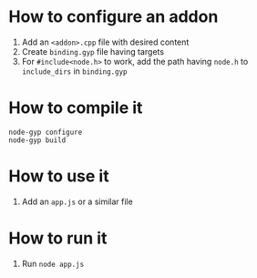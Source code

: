 # How to configure an addon
1. Add an `<addon>.cpp` file with desired content
2. Create `binding.gyp` file having targets
3. For `#include<node.h>` to work, add the path having `node.h` to `include_dirs` in `binding.gyp`

# How to compile it
```
node-gyp configure
node-gyp build
```

# How to use it
1. Add an `app.js` or a similar file

# How to run it
1. Run `node app.js`
